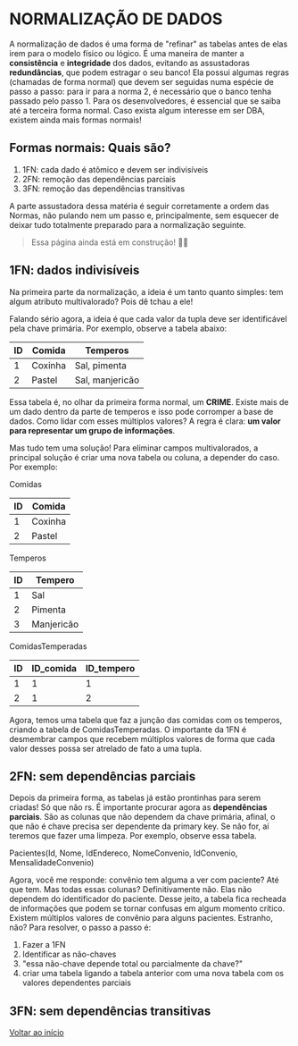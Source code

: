 # NORMALIZAÇÃO DE DADOS

A normalização de dados é uma forma de "refinar" as tabelas antes de elas irem para o modelo físico ou lógico. É uma maneira de manter a **consistência** e **integridade** dos dados, evitando as assustadoras **redundâncias**, que podem estragar o seu banco! Ela possui algumas regras (chamadas de forma normal) que devem ser seguidas numa espécie de passo a passo: para ir para a norma 2, é necessário que o banco tenha passado pelo passo 1. Para os desenvolvedores, é essencial que se saiba até a terceira forma normal. Caso exista algum interesse em ser DBA, existem ainda mais formas normais!

## Formas normais: Quais são?

1. 1FN: cada dado é atômico e devem ser indivisíveis
2. 2FN: remoção das dependências parciais
3. 3FN: remoção das dependências transitivas

A parte assustadora dessa matéria é seguir corretamente a ordem das Normas, não pulando nem um passo e, principalmente, sem esquecer de deixar tudo totalmente preparado para a normalização seguinte.

> Essa página ainda está em construção! 🚧🚧
## 1FN: dados indivisíveis

Na primeira parte da normalização, a ideia é um tanto quanto simples: tem algum atributo multivalorado? Pois dê tchau a ele!

Falando sério agora, a ideia é que cada valor da tupla deve ser identificável pela chave primária. Por exemplo, observe a tabela abaixo:

| ID          | Comida      | Temperos       |
| ----------- | ----------- |-------         |
| 1           | Coxinha     | Sal, pimenta   |
| 2           | Pastel      | Sal, manjericão|


Essa tabela é, no olhar da primeira forma normal, um **CRIME**. Existe mais de um dado dentro da parte de temperos e isso pode corromper a base de dados. Como lidar com esses múltiplos valores? A regra é clara: **um valor para representar um grupo de informações**.

Mas tudo tem uma solução! Para eliminar campos multivalorados, a principal solução é criar uma nova tabela ou coluna, a depender do caso. Por exemplo:

Comidas

| ID          | Comida      |
| ----------- | ----------- |
| 1           | Coxinha     |
| 2           | Pastel      |

Temperos

| ID          | Tempero     |
| ----------- | ----------- |
| 1           | Sal         |
| 2           | Pimenta     |
| 3           | Manjericão  |

ComidasTemperadas

| ID          | ID_comida | ID_tempero |
| ----------- | --------- | ---------  |
| 1           | 1         | 1          |
| 2           | 1         | 2          |

Agora, temos uma tabela que faz a junção das comidas com os temperos, criando a tabela de ComidasTemperadas. O importante da 1FN é desmembrar campos que recebem múltiplos valores de forma que cada valor desses possa ser atrelado de fato a uma tupla. 

## 2FN: sem dependências parciais

Depois da primeira forma, as tabelas já estão prontinhas para serem criadas! Só que não rs. É importante procurar agora as **dependências parciais**. São as colunas que não dependem da chave primária, afinal, o que não é chave precisa ser dependente da primary key. Se não for, aí teremos que fazer uma limpeza. Por exemplo, observe essa tabela.


Pacientes(Id, Nome, IdEndereco, NomeConvenio, IdConvenio, MensalidadeConvenio)

Agora, você me responde: convênio tem alguma a ver com paciente? Até que tem. Mas todas essas colunas? Definitivamente não. Elas não dependem do identificador do paciente. Desse jeito, a tabela fica recheada de informações que podem se tornar confusas em algum momento crítico. Existem múltiplos valores de convênio para alguns pacientes. Estranho, não? Para resolver, o passo a passo é:

1.  Fazer a 1FN
2.  Identificar as não-chaves
3. "essa não-chave depende total ou parcialmente da chave?"
4.  criar uma tabela ligando a tabela anterior com uma nova tabela com os valores dependentes parciais



## 3FN: sem dependências transitivas

[Voltar ao início](../README.md)
